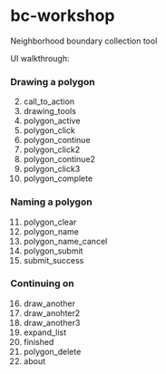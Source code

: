 # bc-workshop
Neighborhood boundary collection tool

UI walkthrough:

### Drawing a polygon
2. call_to_action
3. drawing_tools
4. polygon_active
5. polygon_click
6. polygon_continue
7. polygon_click2
8. polygon_continue2
9. polygon_click3
10. polygon_complete

### Naming a polygon
11. polygon_clear
12. polygon_name
13. polygon_name_cancel
14. polygon_submit
15. submit_success

### Continuing on
16. draw_another
17. draw_anohter2
18. draw_another3
19. expand_list
20. finished
21. polygon_delete
22. about
